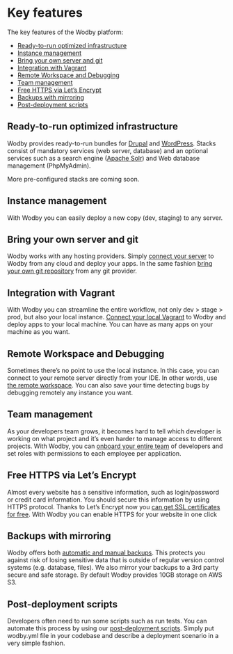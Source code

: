 # Key features

The key features of the Wodby platform:

* [Ready-to-run optimized infrastructure](#ready-to-run-optimized-infrastructure)
* [Instance management](#instance-management)
* [Bring your own server and git](#bring-your-own-server-and-git)
* [Integration with Vagrant](#integration-with-vagrant)
* [Remote Workspace and Debugging](#remote-workspace-and-debugging)
* [Team management](#team-management)
* [Free HTTPS via Let’s Encrypt](#free-https-via-lets-encrypt)
* [Backups with mirroring](#backups-with-mirroring)
* [Post-deployment scripts](#post-deployment-scripts)

## Ready-to-run optimized infrastructure

Wodby provides ready-to-run bundles for [Drupal](../infrastructure/bundles/drupal8/README.md) and [WordPress](../infrastructure/bundles/wordpress/README.md). Stacks consist of mandatory services (web server, database) and an optional services such as a search engine ([Apache Solr](../containers/apache-solr.html)) and Web database management (PhpMyAdmin). 

More pre-configured stacks are coming soon.

## Instance management

With Wodby you can easily deploy a new copy (dev, staging) to any server.

## Bring your own server and git

Wodby works with any hosting providers. Simply [connect your server](../servers/connecting-server/README.md) to Wodby from any cloud and deploy your apps. In the same fashion [bring your own git repository](../git/connecting-git/README.md) from any git provider.

## Integration with Vagrant

With Wodby you can streamline the entire workflow, not only dev > stage > prod, but also your local instance. [Connect your local Vagrant](../vagrant/README.md) to Wodby and deploy apps to your local machine. You can have as many apps on your machine as you want.

## Remote Workspace and Debugging

Sometimes there’s no point to use the local instance. In this case, you can connect to your remote server directly from your IDE. In other words, use [the remote workspace](../apps/remote-workspace/README.md). You can also save your time detecting bugs by debugging remotely any instance you want.

## Team management

As your developers team grows, it becomes hard to tell which developer is working on what project and it’s even harder to manage access to different projects. With Wodby, you can [onboard your entire team](../team/README.md) of developers and set roles with permissions to each employee per application.

## Free HTTPS via Let’s Encrypt

Almost every website has a sensitive information, such as login/password or credit card information. You should secure this information by using HTTPS protocol. Thanks to Let’s Encrypt now you <a href="../apps/domains.html#https-ssl-via-lets-encrypt">can get SSL certificates for free</a>. With Wodby you can enable HTTPS for your website in one click

## Backups with mirroring

Wodby offers both [automatic and manual backups](../apps/backups.md). This protects you against risk of losing sensitive data that is outside of regular version control systems (e.g. database, files). We also mirror your backups to a 3rd party secure and safe storage. By default Wodby provides 10GB storage on AWS S3.

## Post-deployment scripts

Developers often need to run some scripts such as run tests. You can automate this process by using our [post-deployment scripts](../deployment/post-deployment-scripts.md). Simply put wodby.yml file in your codebase and describe a deployment scenario in a very simple fashion.